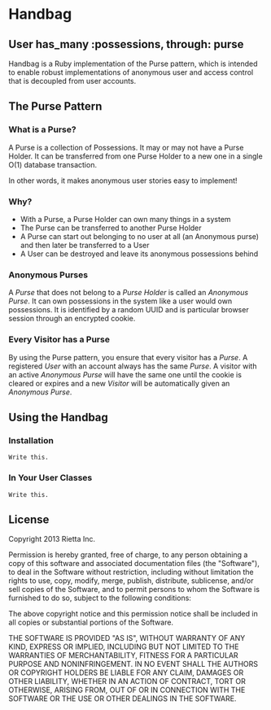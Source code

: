 # Handbag
## User has_many :possessions, through: purse

Handbag is a Ruby implementation of the Purse pattern, which is intended to enable robust implementations of anonymous user and access control that is decoupled from user accounts.

## The Purse Pattern
### What is  a Purse?
A Purse is a collection of Possessions. It may or may not have a Purse Holder.  It can be transferred from one Purse Holder to a new one in a single O(1) database transaction.

In other words, it makes anonymous user stories easy to implement!

### Why?
- With a Purse, a Purse Holder can own many things in a system
- The Purse can be transferred to another Purse Holder
- A Purse can start out belonging to no user at all (an Anonymous purse) and then later be transferred to a User
- A User can be destroyed and leave its anonymous possessions behind

### Anonymous Purses
A *Purse* that does not belong to a *Purse Holder* is called an *Anonymous Purse*. It can own possessions in the system like a user would own possessions. It is identified by a random UUID and is particular browser session through an encrypted cookie.

### Every Visitor has a Purse
By using the Purse pattern, you ensure that every visitor has a *Purse*. A registered *User* with an account always has the same *Purse*. A visitor with an active *Anonymous Purse* will have the same one until the cookie is cleared or expires and a new *Visitor* will be automatically given an *Anonymous Purse*.  

## Using the Handbag
### Installation

`Write this.`

### In Your User Classes

`Write this.`

### 


## License
Copyright 2013 Rietta Inc.

Permission is hereby granted, free of charge, to any person obtaining
a copy of this software and associated documentation files (the
"Software"), to deal in the Software without restriction, including
without limitation the rights to use, copy, modify, merge, publish,
distribute, sublicense, and/or sell copies of the Software, and to
permit persons to whom the Software is furnished to do so, subject to
the following conditions:

The above copyright notice and this permission notice shall be
included in all copies or substantial portions of the Software.

THE SOFTWARE IS PROVIDED "AS IS", WITHOUT WARRANTY OF ANY KIND,
EXPRESS OR IMPLIED, INCLUDING BUT NOT LIMITED TO THE WARRANTIES OF
MERCHANTABILITY, FITNESS FOR A PARTICULAR PURPOSE AND
NONINFRINGEMENT. IN NO EVENT SHALL THE AUTHORS OR COPYRIGHT HOLDERS BE
LIABLE FOR ANY CLAIM, DAMAGES OR OTHER LIABILITY, WHETHER IN AN ACTION
OF CONTRACT, TORT OR OTHERWISE, ARISING FROM, OUT OF OR IN CONNECTION
WITH THE SOFTWARE OR THE USE OR OTHER DEALINGS IN THE SOFTWARE.
